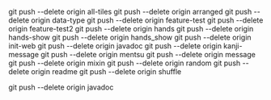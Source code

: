 git push --delete origin all-tiles
git push --delete origin arranged
git push --delete origin data-type
git push --delete origin feature-test
git push --delete origin feature-test2
git push --delete origin hands
git push --delete origin hands-show
git push --delete origin hands_show
git push --delete origin init-web
git push --delete origin javadoc
git push --delete origin kanji-message
git push --delete origin mentsu
git push --delete origin message
git push --delete origin mixin
git push --delete origin random
git push --delete origin readme
git push --delete origin shuffle

git push --delete origin javadoc

